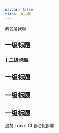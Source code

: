 ```yaml
---
navbar: false
title: 关于我
---
```



我就是我啊

## 一级标题
### 1.二级标题
## 一级标题
## 一级标题 
## 一级标题 
追加 Travis CI 自动化部署
